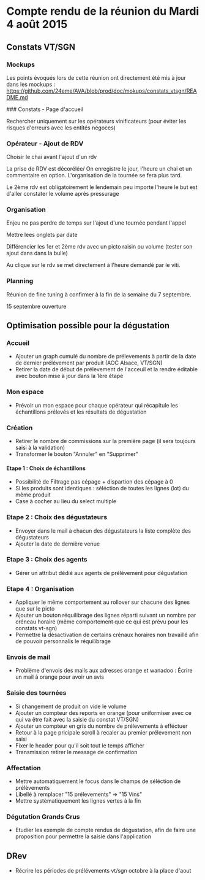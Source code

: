 Compte rendu de la réunion du Mardi 4 août 2015
===============================================

Constats VT/SGN
---------------

### Mockups

Les points évoqués lors de cette réunion ont directement été mis à jour dans les mockups : https://github.com/24eme/AVA/blob/prod/doc/mokups/constats_vtsgn/README.md

### Constats - Page d'accueil

Rechercher uniquement sur les opérateurs vinificateurs (pour éviter les risques d'erreurs avec les entités négoces)

### Opérateur - Ajout de RDV

Choisir le chai avant l'ajout d'un rdv

La prise de RDV est décorélée/ On enregistre le jour, l'heure un chai et un commentaire en option. L'organisation de la tournée se fera plus tard.

Le 2ème rdv est obligatoirement le lendemain peu importe l'heure le but est d'aller constater le volume après pressurage

### Organisation

Enjeu ne pas perdre de temps sur l'ajout d'une tournée pendant l'appel

Mettre lees onglets par date

Différencier les 1er et 2ème rdv avec un picto raisin ou volume (tester son ajout dans dans la bulle)

Au clique sur le rdv se met directement à l'heure demandé par le viti.

### Planning

Réunion de fine tuning à confirmer à la fin de la semaine du 7 septembre.

15 septembre ouverture

Optimisation possible pour la dégustation
-----------------------------------------

### Accueil

* Ajouter un graph cumulé du nombre de prélevements à partir de la date de dernier prélévement par produit (AOC Alsace, VT/SGN)
* Retirer la date de début de prélevement de l'acceuil et la rendre éditable avec bouton mise à jour dans la 1ère étape

### Mon espace

* Prévoir un mon espace pour chaque opérateur qui récapitule les échantillons prélevés et les résultats de dégustation

### Création

* Retirer le nombre de commissions sur la première page (il sera toujours saisi à la validation)
* Transformer le bouton "Annuler" en "Supprimer"

#### Etape 1 : Choix de échantillons 

* Possibilité de Filtrage pas cépage + dispartion des cépage à 0
* Si les produits sont identiques : séléction de toutes les lignes (lot) du même produit
* Case à cocher au lieu du select multiple

### Etape 2 : Choix des dégustateurs

* Envoyer dans le mail à chacun des dégustateurs la liste complète des dégustateurs
* Ajouter la date de dernière venue

### Etape 3 : Choix des agents

* Gérer un attribut dédié aux agents de prélévement pour dégustation

### Etape 4 : Organisation

* Appliquer le même comportement au rollover sur chacune des lignes que sur le picto
* Ajouter un bouton réquilibrage des lignes réparti suivant un nombre par créneau horaire (même comportement que ce qui est prévu pour les constats vt-sgn)
* Permettre la désactivation de certains crénaux horaires non travaillé afin de pouvoir personnalis le réquilibrage

### Envois de mail

* Problème d'envois des mails aux adresses orange et wanadoo : Écrire un mail à orange pour avoir un avis

### Saisie des tournées

* Si changement de produit on vide le volume
* Ajouter un compteur des reports en orange (pour uniformiser avec ce qui va être fait avec la saisie du constat VT/SGN)
* Ajouter un compteur en gris du nombre de prélevements à efféctuer
* Retour à la page pricipale scroll à recaler au premier prélevement non saisi
* Fixer le header pour qu'il soit tout le temps afficher
* Transmission retirer le message de confirmation

### Affectation

* Mettre automatiquement le focus dans le champs de séléction de prélèvements
* Libellé à remplacer "15 prélevements" => "15 Vins"
* Mettre systèmatiquement les lignes vertes à la fin

### Dégutation Grands Crus

* Etudier les exemple de compte rendus de dégustation, afin de faire une proposition pour permettre la saisie dans l'application

DRev
----

* Récrire les périodes de prélévements vt/sgn octobre à la place d'aout